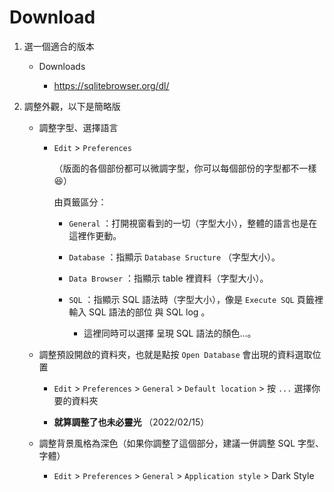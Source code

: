 # Download


1. 選一個適合的版本

    * Downloads

        * https://sqlitebrowser.org/dl/


1. 調整外觀，以下是簡略版

   * 調整字型、選擇語言 

        * `Edit` > `Preferences` 

            （版面的各個部份都可以微調字型，你可以每個部份的字型都不一樣 😆）

            由頁籤區分：

            * `General` ：打開視窗看到的一切（字型大小），整體的語言也是在這裡作更動。

            * `Database` ：指顯示 `Database Sructure` （字型大小）。

            * `Data Browser` ：指顯示 table 裡資料（字型大小）。

            * `SQL` ：指顯示 SQL 語法時（字型大小），像是 `Execute SQL` 頁籤裡輸入 SQL 語法的部位 與 SQL log 。

              * 這裡同時可以選擇 呈現 SQL 語法的顏色...。


    * 調整預設開啟的資料夾，也就是點按 `Open Database` 會出現的資料選取位置

        * `Edit` > `Preferences` > `General` > `Default location` > 按 `...` 選擇你要的資料夾

        * **就算調整了也未必靈光** （2022/02/15）


    * 調整背景風格為深色（如果你調整了這個部分，建議一併調整 SQL 字型、字體）

        * `Edit` > `Preferences` > `General` > `Application style` > Dark Style

            
            

